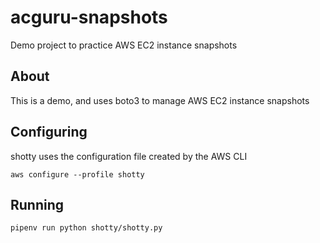 # acguru-snapshots

Demo project to practice AWS EC2 instance snapshots

## About

This is a demo, and uses boto3 to manage AWS EC2 instance snapshots

## Configuring

shotty uses the configuration file created by the AWS CLI

`aws configure --profile shotty`

## Running

`pipenv run python shotty/shotty.py`
